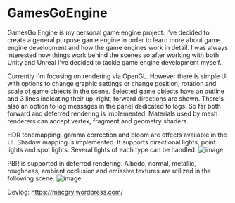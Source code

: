 # GamesGoEngine
GamesGo Engine is my personal game engine project. I've decided to create a general purpose game engine in order to learn more about game engine development and how the game engines work in detail. I was always interested how things work behind the scenes so after working with both Unity and Unreal I've decided to tackle game engine development myself.

Currently I'm focusing on rendering via OpenGL. However there is simple UI with options to change graphic settings or change position, rotation and scale of game objects in the scene. Selected game objects have an outline and 3 lines indicating their up, right, forward directions are shown. There's also an option to log messages in the panel dedicated to logs.
So far both forward and deferred rendering is implemented. Materials used by mesh renderers can accept vertex, fragment and geometry shaders.

HDR tonemapping, gamma correction and bloom are effects available in the UI. Shadow mapping is implemented. It supports directional lights, point lights and spot lights. Several lights of each type can be handled.
![image](https://github.com/xyc1993/GamesGoEngine/assets/20773439/042b4cd2-cab8-407f-b2c1-ca244ebbdcbb)

PBR is supported in deferred rendering. Albedo, normal, metallic, roughness, ambient occlusion and emissive textures are utilized in the following scene.
![image](https://github.com/xyc1993/GamesGoEngine/assets/20773439/8382ccd0-3214-4b4e-9668-5a5f4a30d429)

Devlog: https://macgry.wordpress.com/
